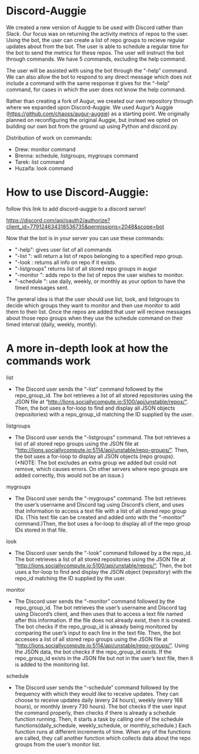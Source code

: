 # Discord-Auggie
We created a new version of Auggie to be used with Discord rather than Slack. Our focus was on returning the activity metrics of repos to the user. Using the bot, the user can create a list of repo groups to recieve regular updates about from the bot. The user is able to schedule a regular time for the bot to send the metrics for these repos. The user will instruct the bot through commands. We have 5 commands, excluding the help command.

The user will be assisted with using the bot through the “-help” command. We can also allow the bot to respond to any direct message which does not include a command with the same response it gives for the “-help” command, for cases in which the user does not know the help command.

Rather than creating a fork of Augur, we created our own repository through where we expanded upon Discord-Auggie. We used Augur’s Auggie (https://github.com/chaoss/augur-auggie) as a starting point. We originally planned on reconfiguring the original Auggie, but instead we opted on building our own bot from the ground up using Python and discord.py.

Distribution of work on commands:
- Drew: monitor command
- Brenna: schedule, listgroups, mygroups command
- Tarek: list command
- Huzaifa: look command

# How to use Discord-Auggie: 
follow this link to add discord-auggie to a discord server!

https://discord.com/api/oauth2/authorize?client_id=779124634318536735&permissions=2048&scope=bot

Now that the bot is in your server you can use these commands: 

- "-help": gives user list of all commands
- "-list <repo group ID>": will return a list of repos belonging to a specified repo group.
- "-look <repo ID>: returns all info on repo if it exists.
- "-listgroups" returns list of all stored repo groups in augur
- "-monitor <repo group ID>": adds repo to the list of repos the user wishes to monitor.
- "-schedule <frequency>": use daily, weekly, or monthly as your option to have the timed messages sent. 

The general idea is that the user should use list, look, and listgroups to decide which groups they want to monitor and then use monitor to add them to their list. Once the repos are added that user will recieve messages about those repo groups when they use the schedule command on their timed interval (daily, weekly, montly). 

# A more in-depth look at how the commands work
list 

- The Discord user sends the “-list” command followed by the repo_group_id. The bot retrieves a list of all stored repositories using the JSON file at “http://lions.sociallycompute.io:5100/api/unstable/repos/“. Then, the bot uses a for-loop to find and display all JSON objects (repositories) with a repo_group_id matching the ID supplied by the user. 

listgroups

- The Discord user sends the “-listgroups” command. The bot retrieves a list of all stored repo groups using the JSON file at “http://lions.sociallycompute.io:5114/api/unstable/repo-groups/“. Then, the bot uses a for-loop to display all JSON objects (repo groups). (*NOTE: The bot excludes an extra group we added but could not remove, which causes errors. On other servers where repo groups are added correctly, this would not be an issue.)

mygroups

- The Discord user sends the “-mygroups” command. The bot retrieves the user’s username and Discord tag using Discord’s client, and uses that information to access a text file with a list of all stored repo group IDs.  (This text file can be created and added onto with the “-monitor” command.)Then, the bot uses a for-loop to display all of the repo group IDs stored in that file. 

look 

- The Discord user sends the “-look” command followed by a the repo_id. The bot retrieves a list of all stored repositories using the JSON file at “http://lions.sociallycompute.io:5100/api/unstable/repos/“. Then, the bot uses a for-loop to find and display the JSON object (repository) with the repo_id matching the ID supplied by the user. 

monitor

- The Discord user sends the “-monitor” command followed by the repo_group_id. The bot retrieves the user’s username and Discord tag using Discord’s client, and then uses that to access a text file named after this information. If the file does not already exist, then it is created. The bot checks if the repo_group_id is already being monitored by comparing the user’s input to each line in the text file. Then, the bot accesses a list of all stored repo groups using the JSON file at “http://lions.sociallycompute.io:5114/api/unstable/repo-groups/”. Using the JSON data, the bot checks if the repo_group_id exists. If the repo_group_id exists in the JSON file but not in the user’s text file, then it is added to the monitoring list.

schedule 

- The Discord user sends the “-schedule” command followed by the frequency with which they would like to receive updates. They can choose to receive updates daily (every 24 hours), weekly (every 168 hours), or monthly (every 730 hours).  The bot checks if the user input the command properly, then checks if there is already a schedule function running. Then, it starts a task by calling one of the schedule functions(daily_schedule, weekly_schedule, or monthly_schedule.) Each function runs at different increments of time. When any of the functions are called, they call another function which collects data about the repo groups from the user’s monitor list.
